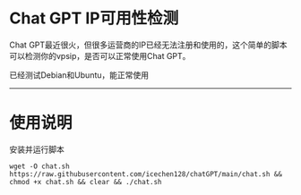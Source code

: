 # Chat GPT IP可用性检测
Chat GPT最近很火，但很多运营商的IP已经无法注册和使用的，这个简单的脚本可以检测你的vpsip，是否可以正常使用Chat GPT。

已经测试Debian和Ubuntu，能正常使用
***

# 使用说明

安装并运行脚本

	wget -O chat.sh https://raw.githubusercontent.com/icechen128/chatGPT/main/chat.sh && chmod +x chat.sh && clear && ./chat.sh
